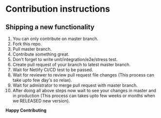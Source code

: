 # Contribution instructions

## Shipping a new functionality
 
1. You can only contribute on master branch.
2. Fork this repo.
3. Pull master branch.
4. Contribute something great.
5. Don't forget to write unit/integration/e2e/stress test.
6. Create pull request of your branch to latest master branch.
7. Wait for Netlify CI/CD test to be passed.
8. Wait for reviewer to review pull request file changes (This process can take upto few day's so relax).
9. Wait for admistrator to merge pull request with master branch.
10. After doing all above steps now wait to see your changes in master and in production (This process can takes upto few weeks or months when we RELEASED new version).


**Happy Contributing**
